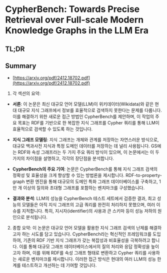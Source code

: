 # CypherBench: Towards Precise Retrieval over Full-scale Modern Knowledge Graphs in the LLM Era
## TL;DR
## Summary
- [https://arxiv.org/pdf/2412.18702.pdf](https://arxiv.org/pdf/2412.18702.pdf)

1. 각 섹션의 요약:
- **서론**: 이 논문은 최신 대규모 언어 모델(LLM)이 위키데이터(Wikidata)와 같은 현대 대규모 지식 그래프에서 정보를 효율적으로 검색하지 못한다는 문제를 다룹니다. 이를 해결하기 위한 새로운 접근 방법인 CypherBench를 제안하며, 이 작업의 주요 목표는 RDF를 기반으로 한 복잡한 지식 그래프를 Cypher 쿼리를 통해 LLM이 효율적으로 검색할 수 있도록 하는 것입니다.

- **지식 그래프 모델링**: 지식 그래프는 개체와 관계를 저장하는 자연스러운 방식으로, 대규모 백과사전 지식과 특정 도메인 데이터를 저장하는 데 널리 사용됩니다. GS에는 RDF와 속성 그래프라는 두 가지 주요 쿼리 방식이 있으며, 이 논문에서는 이 두 가지의 차이점을 설명하고, 각각의 장단점을 분석합니다.

- **CypherBench의 주요 기여**: 논문은 CypherBench를 통해 지식 그래프 검색의 정확성 및 효율성을 크게 향상할 수 있는 방법론을 제시합니다. RDF-to-property-graph 변환 엔진을 통해 대규모의 도메인 특화 그래프 데이터베이스를 구축하고, 1만 개 이상의 질의와 초대형 그래프를 포함하는 벤치마크를 구성했습니다.

- **결과와 분석**: LLM의 성능을 CypherBench 테스트 세트에서 검증한 결과, 최고 성능의 모델들은 아직 지식 그래프의 고급 쿼리를 완전히 처리하지 못했으며, 여러 이슈를 지적합니다. 특히, 지시자(identifier)의 사용과 큰 스키마 등이 성능 저하의 원인으로 분석됩니다.

2. 종합 요약:
이 논문은 대규모 언어 모델을 활용한 지식 그래프 검색의 난제를 해결하고자 하는 시도를 담고 있습니다. CypherBench라는 혁신적인 프레임워크를 도입하여, 기존의 RDF 기반 지식 그래프가 갖는 복잡성과 비효율성을 극복하려고 합니다. 이를 통해 대규모 그래프 데이터베이스에서의 질의 처리와 응답 정확성을 높이고자 하며, 이를 위해 RDF를 속성 그래프 형태로 변환하고 Cypher 쿼리를 사용하는 새로운 벤치마크를 제시합니다. 이러한 접근 방식은 현대의 여러 LLM의 성능 한계를 테스트하고 개선하는 데 기여할 것입니다.